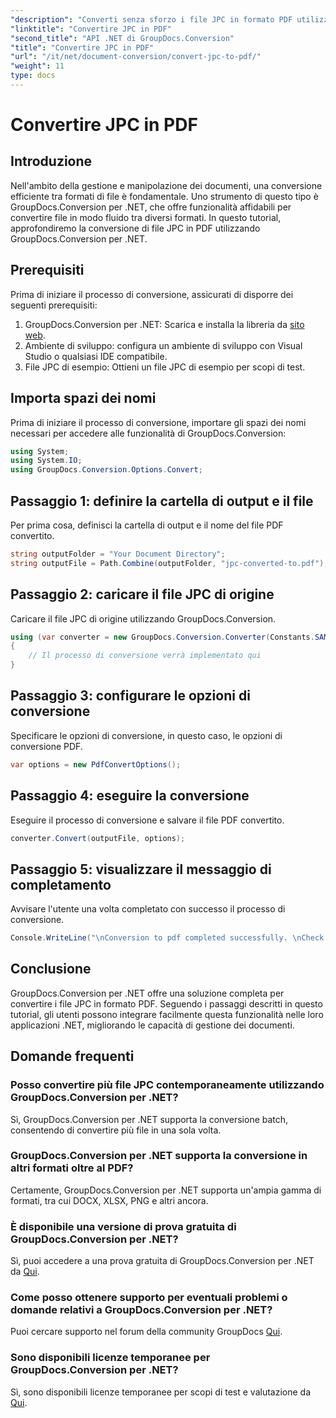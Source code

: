 ```yaml
---
"description": "Converti senza sforzo i file JPC in formato PDF utilizzando GroupDocs.Conversion per .NET. Migliora le tue capacità di gestione dei documenti con questa soluzione completa."
"linktitle": "Convertire JPC in PDF"
"second_title": "API .NET di GroupDocs.Conversion"
"title": "Convertire JPC in PDF"
"url": "/it/net/document-conversion/convert-jpc-to-pdf/"
"weight": 11
type: docs
---
```

# Convertire JPC in PDF

## Introduzione
Nell'ambito della gestione e manipolazione dei documenti, una conversione efficiente tra formati di file è fondamentale. Uno strumento di questo tipo è GroupDocs.Conversion per .NET, che offre funzionalità affidabili per convertire file in modo fluido tra diversi formati. In questo tutorial, approfondiremo la conversione di file JPC in PDF utilizzando GroupDocs.Conversion per .NET.
## Prerequisiti
Prima di iniziare il processo di conversione, assicurati di disporre dei seguenti prerequisiti:
1. GroupDocs.Conversion per .NET: Scarica e installa la libreria da [sito web](https://releases.groupdocs.com/conversion/net/).
2. Ambiente di sviluppo: configura un ambiente di sviluppo con Visual Studio o qualsiasi IDE compatibile.
3. File JPC di esempio: Ottieni un file JPC di esempio per scopi di test.

## Importa spazi dei nomi
Prima di iniziare il processo di conversione, importare gli spazi dei nomi necessari per accedere alle funzionalità di GroupDocs.Conversion:
```csharp
using System;
using System.IO;
using GroupDocs.Conversion.Options.Convert;
```

## Passaggio 1: definire la cartella di output e il file
Per prima cosa, definisci la cartella di output e il nome del file PDF convertito.
```csharp
string outputFolder = "Your Document Directory";
string outputFile = Path.Combine(outputFolder, "jpc-converted-to.pdf");
```
## Passaggio 2: caricare il file JPC di origine
Caricare il file JPC di origine utilizzando GroupDocs.Conversion.
```csharp
using (var converter = new GroupDocs.Conversion.Converter(Constants.SAMPLE_JPC))
{
    // Il processo di conversione verrà implementato qui
}
```
## Passaggio 3: configurare le opzioni di conversione
Specificare le opzioni di conversione, in questo caso, le opzioni di conversione PDF.
```csharp
var options = new PdfConvertOptions();
```
## Passaggio 4: eseguire la conversione
Eseguire il processo di conversione e salvare il file PDF convertito.
```csharp
converter.Convert(outputFile, options);
```
## Passaggio 5: visualizzare il messaggio di completamento
Avvisare l'utente una volta completato con successo il processo di conversione.
```csharp
Console.WriteLine("\nConversion to pdf completed successfully. \nCheck output in {0}", outputFolder);
```

## Conclusione
GroupDocs.Conversion per .NET offre una soluzione completa per convertire i file JPC in formato PDF. Seguendo i passaggi descritti in questo tutorial, gli utenti possono integrare facilmente questa funzionalità nelle loro applicazioni .NET, migliorando le capacità di gestione dei documenti.
## Domande frequenti
### Posso convertire più file JPC contemporaneamente utilizzando GroupDocs.Conversion per .NET?
Sì, GroupDocs.Conversion per .NET supporta la conversione batch, consentendo di convertire più file in una sola volta.
### GroupDocs.Conversion per .NET supporta la conversione in altri formati oltre al PDF?
Certamente, GroupDocs.Conversion per .NET supporta un'ampia gamma di formati, tra cui DOCX, XLSX, PNG e altri ancora.
### È disponibile una versione di prova gratuita di GroupDocs.Conversion per .NET?
Sì, puoi accedere a una prova gratuita di GroupDocs.Conversion per .NET da [Qui](https://releases.groupdocs.com/).
### Come posso ottenere supporto per eventuali problemi o domande relativi a GroupDocs.Conversion per .NET?
Puoi cercare supporto nel forum della community GroupDocs [Qui](https://forum.groupdocs.com/c/conversion/11).
### Sono disponibili licenze temporanee per GroupDocs.Conversion per .NET?
Sì, sono disponibili licenze temporanee per scopi di test e valutazione da [Qui](https://purchase.groupdocs.com/temporary-license/).